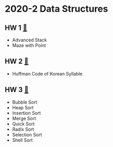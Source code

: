 2020-2 Data Structures
=============

## HW 1 [📁](https://github.com/newave986/Semester-Assignments/blob/master/2020-2%20Data%20Structures/%EA%B3%BC%EC%A0%9C%201/Test%20Case%20and%20Code%20Explanation.pdf)
- Advanced Stack </br>
- Maze with Point </br>

## HW 2 [📁](https://github.com/newave986/Semester-Assignments/blob/master/2020-2%20Data%20Structures/%EA%B3%BC%EC%A0%9C%202/Test%20Case%20and%20Code%20Explanation.pdf)
- Huffman Code of Korean Syllable  </br>

## HW 3 [📁](https://github.com/newave986/Semester-Assignments/blob/master/2020-2%20Data%20Structures/%EA%B3%BC%EC%A0%9C%203/Test%20Case%20and%20Code%20Explanation.pdf)
- Bubble Sort </br>
- Heap Sort </br>
- Insertion Sort </br>
- Merge Sort </br>
- Quick Sort </br>
- Radix Sort </br>
- Selection Sort </br>
- Shell Sort </br>